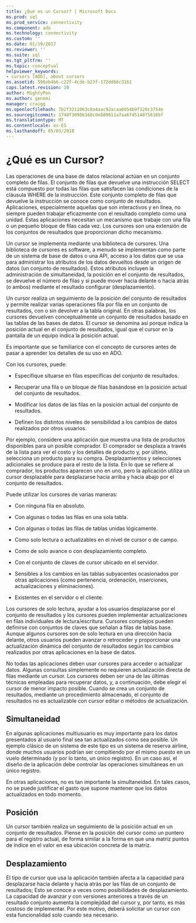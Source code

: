 ```yaml
---
title: ¿Qué es un Cursor? | Microsoft Docs
ms.prod: sql
ms.prod_service: connectivity
ms.component: ado
ms.technology: connectivity
ms.custom: ''
ms.date: 01/19/2017
ms.reviewer: ''
ms.suite: sql
ms.tgt_pltfrm: ''
ms.topic: conceptual
helpviewer_keywords:
- cursors [ADO], about cursors
ms.assetid: 596eb4b6-c22f-4cde-b23f-172dd66c3161
caps.latest.revision: 10
author: MightyPen
ms.author: genemi
manager: craigg
ms.openlocfilehash: 7b2f3311063c0a4aac92acaa6054b9f320c3754e
ms.sourcegitcommit: 1740f3090b168c0e809611a7aa6fd514075616bf
ms.translationtype: MT
ms.contentlocale: es-ES
ms.lasthandoff: 05/03/2018
---
```

# <a name="what-is-a-cursor"></a>¿Qué es un Cursor?
Las operaciones de una base de datos relacional actúan en un conjunto completo de filas. El conjunto de filas que devuelve una instrucción SELECT está compuesto por todas las filas que satisfacen las condiciones de la cláusula WHERE de la instrucción. Este conjunto completo de filas que devuelve la instrucción se conoce como conjunto de resultados. Aplicaciones, especialmente aquellas que son interactivos y en línea, no siempre pueden trabajar eficazmente con el resultado completo como una unidad. Estas aplicaciones necesitan un mecanismo que trabaje con una fila o un pequeño bloque de filas cada vez. Los cursores son una extensión de los conjuntos de resultados que proporcionan dicho mecanismo.  
  
 Un cursor se implementa mediante una biblioteca de cursores. Una biblioteca de cursores es software, a menudo se implementan como parte de un sistema de base de datos o una API, acceso a los datos que se usa para administrar los atributos de los datos devueltos desde un origen de datos (un conjunto de resultados). Estos atributos incluyen la administración de simultaneidad, la posición en el conjunto de resultados, se devuelve el número de filas y si puede mover hacia delante o hacia atrás (o ambos) mediante el resultado configurar (desplazamiento).  
  
 Un cursor realiza un seguimiento de la posición del conjunto de resultados y permite realizar varias operaciones fila por fila en un conjunto de resultados, con o sin devolver a la tabla original. En otras palabras, los cursores devuelven conceptualmente un conjunto de resultados basado en las tablas de las bases de datos. El cursor se denomina así porque indica la posición actual en el conjunto de resultados, igual que el cursor en la pantalla de un equipo indica la posición actual.  
  
 Es importante que se familiarice con el concepto de cursores antes de pasar a aprender los detalles de su uso en ADO.  
  
 Con los cursores, puede:  
  
-   Especifique situarse en filas específicas del conjunto de resultados.  
  
-   Recuperar una fila o un bloque de filas basándose en la posición actual del conjunto de resultados.  
  
-   Modificar los datos de las filas en la posición actual del conjunto de resultados.  
  
-   Definen los distintos niveles de sensibilidad a los cambios de datos realizados por otros usuarios.  
  
 Por ejemplo, considere una aplicación que muestra una lista de productos disponibles para un posible comprador. El comprador se desplaza a través de la lista para ver el costo y los detalles de producto y, por último, selecciona un producto para su compra. Desplazamientos y selecciones adicionales se produce para el resto de la lista. En lo que se refiere al comprador, los productos aparecen uno en uno, pero la aplicación utiliza un cursor desplazable para desplazarse hacia arriba y hacia abajo por el conjunto de resultados.  
  
 Puede utilizar los cursores de varias maneras:  
  
-   Con ninguna fila en absoluto.  
  
-   Con algunas o todas las filas en una sola tabla.  
  
-   Con algunas o todas las filas de tablas unidas lógicamente.  
  
-   Como solo lectura o actualizables en el nivel de cursor o de campo.  
  
-   Como de solo avance o con desplazamiento completo.  
  
-   Con el conjunto de claves de cursor ubicado en el servidor.  
  
-   Sensibles a los cambios en las tablas subyacentes ocasionados por otras aplicaciones (como pertenencia, ordenación, inserciones, actualizaciones y eliminaciones).  
  
-   Existentes en el servidor o el cliente.  
  
 Los cursores de solo lectura, ayudar a los usuarios desplazarse por el conjunto de resultados y los cursores pueden implementar actualizaciones en filas individuales de lectura/escritura. Cursores complejos pueden definirse con conjuntos de claves que señalan a filas de tablas base. Aunque algunos cursores son de solo lectura en una dirección hacia delante, otros usuarios pueden avanzar o retroceder y proporcionar una actualización dinámica del conjunto de resultados según los cambios realizados por otras aplicaciones en la base de datos.  
  
 No todas las aplicaciones deben usar cursores para acceder o actualizar datos. Algunas consultas simplemente no requieren actualización directa de filas mediante un cursor. Los cursores deben ser una de las últimas técnicas empleadas para recuperar datos, y, a continuación, debe elegir el cursor de menor impacto posible. Cuando se crea un conjunto de resultados, mediante un procedimiento almacenado, el conjunto de resultados no es actualizable con cursor editar o métodos de actualización.  
  
## <a name="concurrency"></a>Simultaneidad  
 En algunas aplicaciones multiusuario es muy importante para los datos presentados al usuario final sea tan actualizados como sea posible. Un ejemplo clásico de un sistema de este tipo es un sistema de reserva airline, donde muchos usuarios podrían ser compitiendo por el mismo puesto en un vuelo determinado (y por lo tanto, un único registro). En un caso así, el diseño de la aplicación debe controlar las operaciones simultáneas en un único registro.  
  
 En otras aplicaciones, no es tan importante la simultaneidad. En tales casos, no se puede justificar el gasto que supone mantener que los datos actualizados en todo momento.  
  
## <a name="position"></a>Posición  
 Un cursor también realiza un seguimiento de la posición actual en un conjunto de resultados. Piense en la posición del cursor como un puntero para el registro actual, de forma similar a la forma en que una matriz puntos de índice en el valor en esa ubicación concreta de la matriz.  
  
## <a name="scrollability"></a>Desplazamiento  
 El tipo de cursor que usa la aplicación también afecta a la capacidad para desplazarse hacia delante y hacia atrás por las filas de un conjunto de resultados; Esto se conoce a veces como posibilidades de desplazamiento. La capacidad de avanzar *y* con versiones anteriores a través de un resultado conjunto aumenta la complejidad del cursor y, por tanto, es más costoso de implementar. Por este motivo, deberá solicitar un cursor con esta funcionalidad solo cuando sea necesario.
